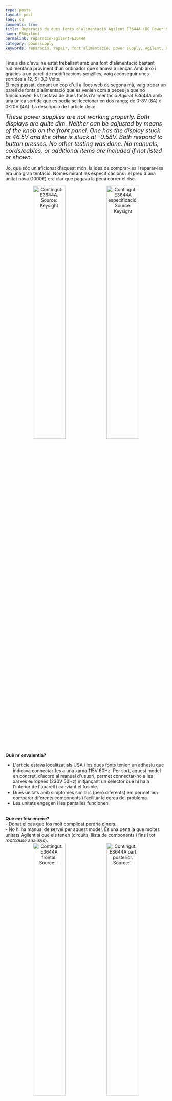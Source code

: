 ```yaml
---
type: posts
layout: post
lang: ca
comments: true
title: Reparació de dues fonts d'alimentació Agilent E3644A (DC Power Supply)
name: PSAgilent
permalink: reparació-agilent-E3644A
category: powersupply
keywords: reparació, repair, font alimentació, power supply, Agilent, HP, Keysight, E3644A
---
```


Fins a dia d'avui he estat treballant amb una font d'alimentació bastant rudimentària provinent d'un ordinador que s'anava a llençar. Amb això i gràcies a un parell de modificacions senzilles, vaig aconseguir unes sortides a 12, 5 i 3,3 Volts.<br>
El mes passat, donant un cop d'ull a llocs web de segona mà, vaig trobar un parell de fonts d'alimentació que es venien com a peces ja que no funcionaven. Es tractava de dues fonts d'alimentació <i>Agilent E3644A</i> amb una única sortida que es podia sel·leccionar en dos rangs; de 0-8V (8A) o 0-20V (4A). La descripció de l'article deia:<br>

<i><font size="4">These power supplies are not working properly.  Both displays are quite dim.  Neither can be adjusted by means of the knob on the front panel.  One has the display stuck at 46.5V and the other is stuck at -0.58V.  Both respond to button presses. No other testing was done. No manuals, cords/cables, or additional items are included if not listed or shown.</font></i><br>

Jo, que sóc un aficionat d'aquest món, la idea de comprar-les i reparar-les era una gran tentació. Només mirant les especificacions i el preu d'una unitat nova (1000€) era clar que pagava la pena córrer el risc.<br>
<center>
<img style="display:inline" src="/images/161012-E3644A/E3644A.png" width="45%" alt="Contingut: E3644A. Source: Keysight">
<img style="display:inline" src="/images/161012-E3644A/spec.png" width="45%" alt="Contingut: E3644A especificació. Source: Keysight">
</center>

<!--more-->

<b>Què m'envalentia?</b><br>
- L'article estava localitzat als USA i les dues fonts tenien un adhesiu que indicava connectar-les a una xarxa 115V 60Hz. Per sort, aquest model en concret, d'acord al manual d'usuari, permet connectar-ho a les xarxes europees (230V 50Hz) mitjançant un selector que hi ha a l'interior de l'aparell i canviant el fusible.<br>
- Dues unitats amb símptomes similars (però diferents) em permetrien comparar diferents components i facilitar la cerca del problema.<br>
- Les unitats engegen i les pantalles funcionen.<br>
<br>
<b>Què em feia enrere?</b><br>
- Donat el cas que fos molt complicat perdria diners.<br>
- No hi ha manual de servei per aquest model. És una pena ja que moltes unitats Agilent si que els tenen (circuits, llista de components i fins i tot <i>rootcause</i> analisys).<br>

<center>
<img style="display:inline" src="/images/161012-E3644A/2-E3644A.JPG" width="45%" alt="Contingut: E3644A frontal. Source: -">
<img style="display:inline" src="/images/161012-E3644A/2-E3644A-2.JPG" width="45%" alt="Contingut: E3644A part posterior. Source: -">
</center>

Total, que les vaig acabar comprant i gairebé un mes i poc després ja les tenia a casa (m'agradaria destacar el servei lamentable que ofereix adtpostales com a gestor d'aduanes). Els passos que vaig seguir fins a trobar el problema van ser:<br>
<b>1 -</b> Canviar l'ajustament de voltatge amb els seleccionadors a l'interior de l'aparell (230Vac).<br>
<b>2 -</b> Canviar el fusible (Fusible de 2A 250V per 230Vac) <br>
<center>
<img style="display:inline" src="/images/161012-E3644A/ajustamentvoltage.png" width="45%" alt="Contingut: E3644A Ajustador de voltatge d'entrada. Source: Momex.cat" title="E3644A Ajustador de voltatge d'entrada">
<img style="display:inline" src="/images/161012-E3644A/20160922_213143.jpg" width="25%" alt="Contingut: E3644A Fusible. Source: Momex.cat" title="E3644A Fusible">
</center>
<b>3-</b> Aprofitant que la tapa ja estava fora, fer una inspecció visual per entendre la configuració de la PCB i per veure si hi havia algun component fregit que es pogués identificar a simple vista. Desgraciadament, o no, tot semblava estar perfecte (cap condensador reventat, cap IC, resistència, via o pista cremada,... ) <br>
<center>
<img src="/images/161012-E3644A/pcbparts.jpg" width="70%" alt="Contingut: E3644A PCB parts. Source: Momex.cat" title="E3644A PCB Parts">
<img src="/images/161012-E3644A/20160922_213305.jpg" width="70%" alt="Contingut: E3644A PCB Part dreta. Source: Momex.cat" title="E3644A PCB part dreta">
<img src="/images/161012-E3644A/20160922_212113.jpg" width="70%" alt="Contingut: E3644A PCB Part esquerra. Source: Momex.cat" title="E3644A PCB part esquerra">
</center>
<font size="4"><b>Nota:</b> els números 9935 que es veuen a sobre d'un dels condensadors gegants indiquen l'any i la setmana de la data en que aquest component es va fabricar. La majoria d'elements indiquen anys al voltant de l'any 2000, així que podem intuir que aquesta font d'alimentació es va fabricar cap aquell any (ara fa 16 anys). Segons els adhesius a la part davantera de les fonts, les dues es van calibrar ara farà un any. </font><br>

<b>4-</b> Encendre les dues fonts d'alimentació (sense la tapa) i verificar que el comportament era el mateix que el descrit.<br>
<b>PSA (<i>Power Supply A</i>):</b> La pantalla mostrava 39,6V i 1688A. Amb l'ajut d'un multímetre, el valor a la sortida era de 0V i 0A. A l'ajustar manualment el límit de V i A amb el <i>rotary encoder</i>, el sistema responia i el Voltage augmentava segons el multímetre, però la font d'alimentació no proporcionava corrent per exemple per alimentar un ventilador de 12V.<br>
<b>PSB (<i>Power Supply B</i>):</b>  La pantalla mostrava -0,58V i 0.132A que corresponia amb el valor llegit a la sortida amb un multímetre. A l'ajustar manualment el límit de V i A amb el <i>rotary encoder</i>, el sistema et permetia variar el valor del límit, però la sortida no variava.<br>

<b>5-</b> Un intercanvi ràpid dels panells frontals entre les dues unitats ens permet descartar que tinguin un problema. El resultat és el mateix.<br>

<b>6-</b> Aquestes unitats tenen una rutina interna anomenada <i>Self Test</i> que fa una sèrie d'evaluacions internes (nivells voltatge, memòria, ...) que permeten fer una diagnosi ràpida. Per fer-la, s'ha de mantenir qualsevol botó del panell frontal, excepte <i>View</i>, durant més de 5 segons quan s'engega la unitat. L'aparell emetrà un <i>bip</i> i començarà el test. Si la rutina no troba cap error veurem un missatge a la pantalla que dirà <i>PASS</i>, en canvi, si hi ha un error veurem un número a la pantalla que, amb l'ajut del manual d'usuari, ens dirà quin és el problema.<br>
A les dues unitats el resultat del <i>Self Test</i> va ser <i>PASS</i>.<br>

<b>7-</b> Al manual d'usuari, a part del <i>Self Test</i>, també hi ha un conjunt de comprovacions recomanades per trobar el problema sota el títol <i>Bias Supplies Problems</i>.
<table cellspacing="0" border="0">
 <thead>
    <tr bgcolor="gray">
      <th colspan="4"><font color="white">BIAS supplies Voltages</font></th>
    </tr>
    <tr bgcolor="gray">
      <th><font color="white">Bias Supply</font></th>
      <th><font color="white">Mínim</font></th>
      <th><font color="white">Màxim</font></th>
      <th><font color="white">Mira-ho a:</font></th>
    </tr>
 </thead>
<tbody>

<tr>
  <td style="border-top: 1px solid #000000; border-bottom: 1px solid #000000; border-left: 1px solid #000000; border-right: 1px solid #000000" align="center">+5V Floating</td>
  <td style="border-top: 1px solid #000000; border-bottom: 1px solid #000000; border-left: 1px solid #000000; border-right: 1px solid #000000" align="center">+4,75V</td>
  <td style="border-top: 1px solid #000000; border-bottom: 1px solid #000000; border-left: 1px solid #000000; border-right: 1px solid #000000" align="center">+5,25V</td>
  <td style="border-top: 1px solid #000000; border-bottom: 1px solid #000000; border-left: 1px solid #000000; border-right: 1px solid #000000" align="center">U110 pin 2</td>
</tr>
<tr>
  <td style="border-top: 1px solid #000000; border-bottom: 1px solid #000000; border-left: 1px solid #000000; border-right: 1px solid #000000" align="center">-5,1V Floating</td>
  <td style="border-top: 1px solid #000000; border-bottom: 1px solid #000000; border-left: 1px solid #000000; border-right: 1px solid #000000" align="center">-4,75V</td>
  <td style="border-top: 1px solid #000000; border-bottom: 1px solid #000000; border-left: 1px solid #000000; border-right: 1px solid #000000" align="center">-5,25V</td>
  <td style="border-top: 1px solid #000000; border-bottom: 1px solid #000000; border-left: 1px solid #000000; border-right: 1px solid #000000" align="center">CR114 Ànode</td>
</tr>
<tr>
  <td style="border-top: 1px solid #000000; border-bottom: 1px solid #000000; border-left: 1px solid #000000; border-right: 1px solid #000000" align="center">+15V Floating</td>
  <td style="border-top: 1px solid #000000; border-bottom: 1px solid #000000; border-left: 1px solid #000000; border-right: 1px solid #000000" align="center">+14,25V</td>
  <td style="border-top: 1px solid #000000; border-bottom: 1px solid #000000; border-left: 1px solid #000000; border-right: 1px solid #000000" align="center">+15,75V</td>
  <td style="border-top: 1px solid #000000; border-bottom: 1px solid #000000; border-left: 1px solid #000000; border-right: 1px solid #000000" align="center">CR104 Ànode</td>
</tr>
<tr>
  <td style="border-top: 1px solid #000000; border-bottom: 1px solid #000000; border-left: 1px solid #000000; border-right: 1px solid #000000" align="center">-15V Floating</td>
  <td style="border-top: 1px solid #000000; border-bottom: 1px solid #000000; border-left: 1px solid #000000; border-right: 1px solid #000000" align="center">-14,25V</td>
  <td style="border-top: 1px solid #000000; border-bottom: 1px solid #000000; border-left: 1px solid #000000; border-right: 1px solid #000000" align="center">-15,75V</td>
  <td style="border-top: 1px solid #000000; border-bottom: 1px solid #000000; border-left: 1px solid #000000; border-right: 1px solid #000000" align="center">CR105 Càtode</td>
</tr>
</tbody>
</table>

<center>
<img style="display:inline" src="/images/161012-E3644A/20160922_230429.jpg" width="40%" alt="Contingut: E3644A PCB U110. Source: Momex.cat" title="E3644A PCB U110">
<img style="display:inline" src="/images/161012-E3644A/bias.jpg" width="25%" alt="Contingut: E3644A PCB CR104 CR105. Source: Momex.cat" title="E3644A PCB CR104 CR105">
<img style="display:inline" src="/images/161012-E3644A/bias2.jpg" width="28%" alt="Contingut: E3644A PCB CR114. Source: Momex.cat" title="E3644A PCB CR114">
</center>

El resultat és que les dues fonts estan dins d'especificació.<br>

Fins aquí la part fàcil, 7 passos bàsics per trobar de manera ràpida algun problema a les fonts d'alimentació. A partir d'ara, només tindrem un pdf anomenat <i>Component Localization</i> que ens permetrar anar marcant els components que anem investigant.<br>

Multímetre en mà, aquests són els components que vaig seguir fins trobar indicis del problema a les dues fonts d'alimentació.<br>

<i>C503, C504 18000 uF CAPS<br>
CR101 DF045 Bridge Rectifier<br>
CR100, CR102, CR110, CR111,CR115, CR116, CR117, CR118, CR119 A7 BAV99<br> 
CR106, CR126 Z43 Diode <br>
CR109, CR112, CR113, CR124, CR125, CR402, CR403  A6 FAIRCHILD BAS16 Small Signal Diode<br>
CR401, CR404, CR405, CR406, CR407, CR408, CR120, CR122, CR123 Diode<br>
CR500 U1615 Switch Mode Power Rectifier<br>
CR501,CR502,CR504 MCR264 Silicon Controlled Rectifier<br>
CR503 GBU8J Single Phase Bridge Rectifier<br>
Q101 IRF9530 Power Mosfet P-Channel<br>
Q102, Q103 1P J NPN<br>
Q400 IRF2807 Power Mosfet N-Channel<br>
Q401, Q402 2N3904 NPN Transistor<br>
Q500 IRF540 Power Mosfet N-Channel<br>
R510, R511 Shunt Resistors 0,3 Ohm<br>
U105 7805CT Positive Voltage Regulator<br>
U111 AC74 Dual D-Type Positive Edge-Triggered Flip-Flop<br>
U114 LM317T Positive Adjustable Voltage Regulator<br>
U116 LM337T Negative Adjustable Voltage Regulator<br>
U121 N80C196KB16 uController C-MOS 16bit 16MHz 32Kbytes ROM<br>
U125 D432568GU-702 RAM 8-bit<br>
U130 SCX6206AKO IC-ASIC GT-ARY 600 GATES CMOS SCX6200<br>
U132, U139, U140 QTC MOC3020 Optocouplers, Optoisolators<br>
U136 TL074C JFET OPAMP<br>
U142 7905CT Negative Voltage Regulator<br>
U400 LINFINITY SG3525ADW<br>
U402 LM340 Positive Voltage Regulator<br>
U403 7912CT Negative Voltage Regulator <br>
VR400 TL431C Precision programable reference<br></i>

Un cop comprovat que no era un problema dels reguladors de voltatge o dels components tipus díodes, transistors, condensadors,... es va veure que els valors llegits als següents <i>opamps</i> (Amplificadors Operacionals) no eren correctes. <br><br>
<b>U134, U129, U122 AD706 DUAL PICOAMPERE INPUT CURR BIP OPAMP</b><br>
<center>
<img style="display:inline" src="/images/161012-E3644A/opamp.jpg" width="40%" alt="Contingut: AD706 Amplificador Operacional - opamp. Source: Momex.cat" title="E3644A PCB AD706">
<img style="display:inline" src="/images/161012-E3644A/opamp2.jpg" width="30%" alt="Contingut: E3644A PCB U134 U129 U122. Source: Momex.cat" title="E3644A PCB U134 U129 U122">
</center>

<table>
 <thead>
    <tr bgcolor="gray">
      <th colspan="7"><font color="white">OPAMP PIN Check (Voltage reference in U110 pin3)</font></th>
    </tr>
    <tr bgcolor="gray">
      <th rowspan="2"><font color="white">Pins</font></th>
      <th><font color="white">PSA</font></th>
      <th><font color="white">PSB</font></th>
      <th><font color="white">PSA</font></th>
      <th><font color="white">PSB</font></th>
      <th><font color="white">PSA</font></th>
      <th><font color="white">PSB</font></th>
    </tr>
    <tr bgcolor="gray">
      <th colspan="2"><font color="white">U134</font></th>
      <th colspan="2"><font color="white">U129</font></th>
      <th colspan="2"><font color="white">U122</font></th>
    </tr>
 </thead>
<tbody>

<tr>
  <td style="border-top: 1px solid #000000; border-bottom: 1px solid #000000; border-left: 1px solid #000000; border-right: 1px solid #000000" align="center">Ohm 6&7</td>
  <td style="border-top: 1px solid #000000; border-bottom: 1px solid #000000; border-left: 1px solid #000000; border-right: 1px solid #000000" align="center">82kOhm</td>
  <td style="border-top: 1px solid #000000; border-bottom: 1px solid #000000; border-left: 1px solid #000000; border-right: 1px solid #000000" align="center">82kOhm</td>
  <td style="border-top: 1px solid #000000; border-bottom: 1px solid #000000; border-left: 1px solid #000000; border-right: 1px solid #000000" align="center">20kOhm</td>
  <td style="border-top: 1px solid #000000; border-bottom: 1px solid #000000; border-left: 1px solid #000000; border-right: 1px solid #000000" align="center">20kOhm</td>
  <td style="border-top: 1px solid #000000; border-bottom: 1px solid #000000; border-left: 1px solid #000000; border-right: 1px solid #000000" align="center">50kOhm</td>
  <td style="border-top: 1px solid #000000; border-bottom: 1px solid #000000; border-left: 1px solid #000000; border-right: 1px solid #000000" align="center">50kOhm</td>
</tr>

<tr>
  <td style="border-top: 1px solid #000000; border-bottom: 1px solid #000000; border-left: 1px solid #000000; border-right: 1px solid #000000" align="center">Ohm 2&1</td>
  <td style="border-top: 1px solid #000000; border-bottom: 1px solid #000000; border-left: 1px solid #000000; border-right: 1px solid #000000" align="center">460kOhm</td>
  <td style="border-top: 1px solid #000000; border-bottom: 1px solid #000000; border-left: 1px solid #000000; border-right: 1px solid #000000" align="center">460kOhm</td>
  <td style="border-top: 1px solid #000000; border-bottom: 1px solid #000000; border-left: 1px solid #000000; border-right: 1px solid #000000" align="center">10kOhm</td>
  <td style="border-top: 1px solid #000000; border-bottom: 1px solid #000000; border-left: 1px solid #000000; border-right: 1px solid #000000" align="center">10kOhm</td>
  <td style="border-top: 1px solid #000000; border-bottom: 1px solid #000000; border-left: 1px solid #000000; border-right: 1px solid #000000" align="center">18,65kOhm</td>
  <td style="border-top: 1px solid #000000; border-bottom: 1px solid #000000; border-left: 1px solid #000000; border-right: 1px solid #000000" align="center">18,65kOhm</td>
</tr>

<tr>
  <td style="border-top: 1px solid #000000; border-bottom: 1px solid #000000; border-left: 1px solid #000000; border-right: 1px solid #000000" align="center">V+ (pin8)</td>
  <td style="border-top: 1px solid #000000; border-bottom: 1px solid #000000; border-left: 1px solid #000000; border-right: 1px solid #000000" align="center">14,2V</td>
  <td style="border-top: 1px solid #000000; border-bottom: 1px solid #000000; border-left: 1px solid #000000; border-right: 1px solid #000000" align="center">14,2V</td>
  <td style="border-top: 1px solid #000000; border-bottom: 1px solid #000000; border-left: 1px solid #000000; border-right: 1px solid #000000" align="center">14,2V</td>
  <td style="border-top: 1px solid #000000; border-bottom: 1px solid #000000; border-left: 1px solid #000000; border-right: 1px solid #000000" align="center">15V</td>
  <td style="border-top: 1px solid #000000; border-bottom: 1px solid #000000; border-left: 1px solid #000000; border-right: 1px solid #000000" align="center">15V</td>
  <td style="border-top: 1px solid #000000; border-bottom: 1px solid #000000; border-left: 1px solid #000000; border-right: 1px solid #000000" align="center">15V</td>
</tr>

<tr>
  <td style="border-top: 1px solid #000000; border-bottom: 1px solid #000000; border-left: 1px solid #000000; border-right: 1px solid #000000" align="center">V- (pin4)</td>
  <td style="border-top: 1px solid #000000; border-bottom: 1px solid #000000; border-left: 1px solid #000000; border-right: 1px solid #000000" align="center">-15,4V</td>
  <td style="border-top: 1px solid #000000; border-bottom: 1px solid #000000; border-left: 1px solid #000000; border-right: 1px solid #000000" align="center">-15,4V</td>
  <td style="border-top: 1px solid #000000; border-bottom: 1px solid #000000; border-left: 1px solid #000000; border-right: 1px solid #000000" align="center">-15,4V</td>
  <td style="border-top: 1px solid #000000; border-bottom: 1px solid #000000; border-left: 1px solid #000000; border-right: 1px solid #000000" align="center">-15V</td>
  <td style="border-top: 1px solid #000000; border-bottom: 1px solid #000000; border-left: 1px solid #000000; border-right: 1px solid #000000" align="center">-15V</td>
  <td style="border-top: 1px solid #000000; border-bottom: 1px solid #000000; border-left: 1px solid #000000; border-right: 1px solid #000000" align="center">-15V</td>
</tr>

<tr>
  <td style="border-top: 1px solid #000000; border-bottom: 1px solid #000000; border-left: 1px solid #000000; border-right: 1px solid #000000" align="center">V pin 1</td>
  <td style="border-top: 1px solid #000000; border-bottom: 1px solid #000000; border-left: 1px solid #000000; border-right: 1px solid #000000" align="center">13,8V</td>
  <td style="border-top: 1px solid #000000; border-bottom: 1px solid #000000; border-left: 1px solid #000000; border-right: 1px solid #000000" align="center"><font color="red"><b>-15V</b></font></td>
  <td style="border-top: 1px solid #000000; border-bottom: 1px solid #000000; border-left: 1px solid #000000; border-right: 1px solid #000000" align="center">10V</td>
  <td style="border-top: 1px solid #000000; border-bottom: 1px solid #000000; border-left: 1px solid #000000; border-right: 1px solid #000000" align="center">10V</td>
  <td style="border-top: 1px solid #000000; border-bottom: 1px solid #000000; border-left: 1px solid #000000; border-right: 1px solid #000000" align="center">0V</td>
  <td style="border-top: 1px solid #000000; border-bottom: 1px solid #000000; border-left: 1px solid #000000; border-right: 1px solid #000000" align="center"><font color="red"><b>14V</b></font></td>
</tr>

<tr>
  <td style="border-top: 1px solid #000000; border-bottom: 1px solid #000000; border-left: 1px solid #000000; border-right: 1px solid #000000" align="center">V pin 2-</td>
  <td style="border-top: 1px solid #000000; border-bottom: 1px solid #000000; border-left: 1px solid #000000; border-right: 1px solid #000000" align="center">4,2V-4,5V</td>
  <td style="border-top: 1px solid #000000; border-bottom: 1px solid #000000; border-left: 1px solid #000000; border-right: 1px solid #000000" align="center"><font color="red"><b>4,3V</b></font></td>
  <td style="border-top: 1px solid #000000; border-bottom: 1px solid #000000; border-left: 1px solid #000000; border-right: 1px solid #000000" align="center">5V</td>
  <td style="border-top: 1px solid #000000; border-bottom: 1px solid #000000; border-left: 1px solid #000000; border-right: 1px solid #000000" align="center">5V</td>
  <td style="border-top: 1px solid #000000; border-bottom: 1px solid #000000; border-left: 1px solid #000000; border-right: 1px solid #000000" align="center">0V</td>
  <td style="border-top: 1px solid #000000; border-bottom: 1px solid #000000; border-left: 1px solid #000000; border-right: 1px solid #000000" align="center"><font color="red"><b>1,6V</b></font></td>
</tr>

<tr>
  <td style="border-top: 1px solid #000000; border-bottom: 1px solid #000000; border-left: 1px solid #000000; border-right: 1px solid #000000" align="center">V pin 3+</td>
  <td style="border-top: 1px solid #000000; border-bottom: 1px solid #000000; border-left: 1px solid #000000; border-right: 1px solid #000000" align="center">4,8V-4,9V</td>
  <td style="border-top: 1px solid #000000; border-bottom: 1px solid #000000; border-left: 1px solid #000000; border-right: 1px solid #000000" align="center"><font color="red"><b>5,04V</b></font></td>
  <td style="border-top: 1px solid #000000; border-bottom: 1px solid #000000; border-left: 1px solid #000000; border-right: 1px solid #000000" align="center">5V</td>
  <td style="border-top: 1px solid #000000; border-bottom: 1px solid #000000; border-left: 1px solid #000000; border-right: 1px solid #000000" align="center">5V</td>
  <td style="border-top: 1px solid #000000; border-bottom: 1px solid #000000; border-left: 1px solid #000000; border-right: 1px solid #000000" align="center">0V</td>
  <td style="border-top: 1px solid #000000; border-bottom: 1px solid #000000; border-left: 1px solid #000000; border-right: 1px solid #000000" align="center"><font color="red"><b>0V</b></font></td>
</tr>

<tr>
  <td style="border-top: 1px solid #000000; border-bottom: 1px solid #000000; border-left: 1px solid #000000; border-right: 1px solid #000000" align="center">V pin 7</td>
  <td style="border-top: 1px solid #000000; border-bottom: 1px solid #000000; border-left: 1px solid #000000; border-right: 1px solid #000000" align="center">0V</td>
  <td style="border-top: 1px solid #000000; border-bottom: 1px solid #000000; border-left: 1px solid #000000; border-right: 1px solid #000000" align="center">1,6V</td>
  <td style="border-top: 1px solid #000000; border-bottom: 1px solid #000000; border-left: 1px solid #000000; border-right: 1px solid #000000" align="center"><font color="red"><b>14V</b></font></td>
  <td style="border-top: 1px solid #000000; border-bottom: 1px solid #000000; border-left: 1px solid #000000; border-right: 1px solid #000000" align="center"><font color="red"><b>-10V</b></font></td>
  <td style="border-top: 1px solid #000000; border-bottom: 1px solid #000000; border-left: 1px solid #000000; border-right: 1px solid #000000" align="center">14V</td>
  <td style="border-top: 1px solid #000000; border-bottom: 1px solid #000000; border-left: 1px solid #000000; border-right: 1px solid #000000" align="center">3,7V</td>
</tr>

<tr>
  <td style="border-top: 1px solid #000000; border-bottom: 1px solid #000000; border-left: 1px solid #000000; border-right: 1px solid #000000" align="center">V pin 6-</td>
  <td style="border-top: 1px solid #000000; border-bottom: 1px solid #000000; border-left: 1px solid #000000; border-right: 1px solid #000000" align="center">0V</td>
  <td style="border-top: 1px solid #000000; border-bottom: 1px solid #000000; border-left: 1px solid #000000; border-right: 1px solid #000000" align="center">0V</td>
  <td style="border-top: 1px solid #000000; border-bottom: 1px solid #000000; border-left: 1px solid #000000; border-right: 1px solid #000000" align="center"><font color="red"><b>4,3V</b></font></td>
  <td style="border-top: 1px solid #000000; border-bottom: 1px solid #000000; border-left: 1px solid #000000; border-right: 1px solid #000000" align="center"><font color="red"><b>0V</b></font></td>
  <td style="border-top: 1px solid #000000; border-bottom: 1px solid #000000; border-left: 1px solid #000000; border-right: 1px solid #000000" align="center">0,8V</td>
  <td style="border-top: 1px solid #000000; border-bottom: 1px solid #000000; border-left: 1px solid #000000; border-right: 1px solid #000000" align="center">2,3V</td>
</tr>

<tr>
  <td style="border-top: 1px solid #000000; border-bottom: 1px solid #000000; border-left: 1px solid #000000; border-right: 1px solid #000000" align="center">V pin 5+</td>
  <td style="border-top: 1px solid #000000; border-bottom: 1px solid #000000; border-left: 1px solid #000000; border-right: 1px solid #000000" align="center">0V</td>
  <td style="border-top: 1px solid #000000; border-bottom: 1px solid #000000; border-left: 1px solid #000000; border-right: 1px solid #000000" align="center">0V</td>
  <td style="border-top: 1px solid #000000; border-bottom: 1px solid #000000; border-left: 1px solid #000000; border-right: 1px solid #000000" align="center"><font color="red"><b>0V</b></font></td>
  <td style="border-top: 1px solid #000000; border-bottom: 1px solid #000000; border-left: 1px solid #000000; border-right: 1px solid #000000" align="center"><font color="red"><b>0V</b></font></td>
  <td style="border-top: 1px solid #000000; border-bottom: 1px solid #000000; border-left: 1px solid #000000; border-right: 1px solid #000000" align="center">1,5V</td>
  <td style="border-top: 1px solid #000000; border-bottom: 1px solid #000000; border-left: 1px solid #000000; border-right: 1px solid #000000" align="center">3,5V</td>
</tr>

</tbody>
</table>

En teoria, els <i>opamps</i> connectats en "realimentació negativa" haurien de tenir les entrades "-" i "+" al mateix nivell de voltatge. En vermell he marcat tots aquells <i>opamps</i> que tenen una diferència major o igual a 0,7V i una sortida de l'<i>opamp</i> propera als nivells d'alimentació (+15V, -15V).<br>
És a dir, si la teoria no falla, per la PSA hauria de mirar el component U129 i per la PSB hauria de mirar la U134 i U122.<br><br>
<b>PSA</b><br>
Com no ens costa res anar poc a poc, el primer que farem serà resoldar tots els pins del component amb una mica de flux, estany i una estació de soldadura prou bona com per a mantenir la temperatura de la punta mentre s'aplica calor al component.
<center>
<img style="display:inline" src="/images/161012-E3644A/A/20161009_235236_reparat.jpg" width="40%" alt="Contingut: E3644A PCB vista del U129. Source: Momex.cat" title="E3644A PCB U129">
<img style="display:inline" src="/images/161012-E3644A/A/20161009_235356.jpg" width="30%" alt="Contingut: E3644A PCB vista del U129. Source: Momex.cat" title="E3644A PCB U129">
</center>
Un cop resoldat i sense esperances que funcionés, aquí tenim la primera font d'alimentació totalment operativa alimentant el ventilador de 12V a 0.283A :D.<br>
<center>
<img style="display:inline" src="/images/161012-E3644A/A/20161009_235220_reparat.jpg" width="50%" alt="Contingut: E3644A després de resoldar U129. Source: Momex.cat" title="E3644A després de resoldar U129">
</center>

<b>PSB</b><br>
El que no passa mai a la vida segurament no passarà dos cops seguits,no? Repetim l'operació al components U134:<br>
<center>
<img style="display:inline" src="/images/161012-E3644A/B/20161010_005309.jpg" width="30%" alt="Contingut: E3644A PCB vista del U134. Source: Momex.cat" title="E3644A PCB U134">
<img style="display:inline" src="/images/161012-E3644A/B/20161010_003906_After_U134.jpg" width="40%" alt="Contingut: E3644A després de resoldar U134. Source: Momex.cat" title="E3644A després de resoldar U134">
</center>
Sembla que el voltímetre torna a funcionar..ara toca resoldar el component U122:<br>
<center>
<img style="display:inline" src="/images/161012-E3644A/B/20161010_005348.jpg" width="30%" alt="Contingut: E3644A PCB vista del U122. Source: Momex.cat" title="E3644A PCB U122">
<img style="display:inline" src="/images/161012-E3644A/B/20161010_005427.jpg" width="40%" alt="Contingut: E3644A després de resoldar U122. Source: Momex.cat" title="E3644A després de resoldar U122">
</center>

Per increïble que sembli, ja tenim la segona font d'alimentació arreglada en questió de minuts de diferència..això si, ha costat pràcticament una setmana arribar fins aquí.<br><br>

Ara ja podem retirar la nostra font d'alimentació casolana que tant ens ha servit durant aquests anys i instal·lar els nostres tresors al nostre espai de treball.<br>
<center>
<img style="display:inline" src="/images/161012-E3644A/20161010_010909.jpg" width="43%" alt="Contingut: E3644A vs antiga font d'alimentació. Source: Momex.cat" title="E3644A vs antiga font d'alimentació">
<img style="display:inline" src="/images/161012-E3644A/20161010_012918.jpg" width="56%" alt="Contingut: 2x E3644A resultat. Source: Momex.cat" title="2x E3644A resultat àrea de treball">
</center>

